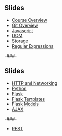 ## Slides

* [Course Overview](course-overview.html)
* [Git Overview](git.html)
* [Javascript](js.html)
* [DOM](dom.html)
* [Storage](storage.html)
* [Regular Expressions](regex.html)

-###-

## Slides

* [HTTP and Networking](http.html)
* [Python](python.html)
* [Flask](flask.html)
* [Flask Templates](flask-templates.html)
* [Flask Models](flask-models.html)
* [AJAX](ajax.html)

-###-

* [REST](rest.html)